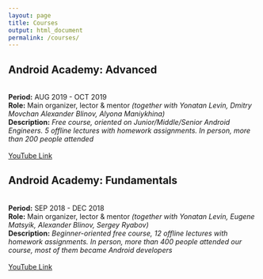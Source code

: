 ```yaml
---
layout: page
title: Courses
output: html_document
permalink: /courses/
---
```


## Android Academy: Advanced
<br> **Period:** AUG 2019 - OCT 2019
<br>**Role:** Main organizer, lector & mentor _(together with Yonatan Levin, Dmitry Movchan Alexander Blinov, Alyona Maniykhina)_
<br>**Description:** _Free course, oriented on Junior/Middle/Senior Android Engineers. 5 offline lectures with homework assignments. In person, more than 200 people attended_
<br><br>[YouTube Link](https://www.youtube.com/playlist?list=PLjLCGE4bVpHBZMTldiMBViySR71w577P2)



## Android Academy: Fundamentals
<br> **Period:** SEP 2018 - DEC 2018
<br>**Role:** Main organizer, lector & mentor _(together with Yonatan Levin, Eugene Matsyik, Alexander Blinov, Sergey Ryabov)_
<br>**Description:** _Beginner-oriented free course, 12 offline lectures with homework assignments. In person, more than 400 people attended our course, most of them became Android developers_
<br><br>[YouTube Link](https://www.youtube.com/playlist?list=PLjLCGE4bVpHChlptwNJW3is1lvO5wxFBu)


